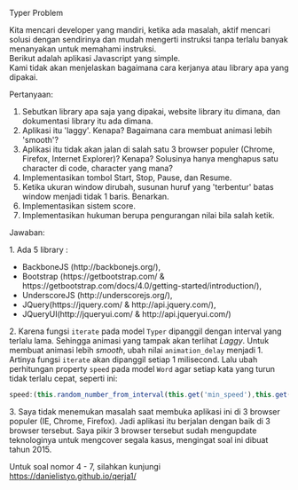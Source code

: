 Typer Problem   
    
Kita mencari developer yang mandiri, ketika ada masalah, aktif mencari solusi dengan sendirinya dan mudah mengerti instruksi tanpa terlalu banyak menanyakan untuk memahami instruksi.     
Berikut adalah aplikasi Javascript yang simple.    
Kami tidak akan menjelaskan bagaimana cara kerjanya atau library apa yang dipakai.   
    
Pertanyaan:   
1. Sebutkan library apa saja yang dipakai, website library itu dimana, dan dokumentasi library itu ada dimana.    
2. Aplikasi itu 'laggy'. Kenapa? Bagaimana cara membuat animasi lebih 'smooth'?    
3. Aplikasi itu tidak akan jalan di salah satu 3 browser populer (Chrome, Firefox, Internet Explorer)? Kenapa? Solusinya hanya menghapus satu character di code, character yang mana?    
4. Implementasikan tombol Start, Stop, Pause, dan Resume.   
5. Ketika ukuran window dirubah, susunan huruf yang 'terbentur' batas window menjadi tidak 1 baris. Benarkan.    
6. Implementasikan sistem score.   
7. Implementasikan hukuman berupa pengurangan nilai bila salah ketik.

Jawaban:
<p>1. Ada 5 library :</p>
<ul>
  <li>BackboneJS (http://backbonejs.org/), </li>
  <li>Bootstrap (https://getbootstrap.com/ & https://getbootstrap.com/docs/4.0/getting-started/introduction/), </li>
  <li>UnderscoreJS (http://underscorejs.org/), </li>
  <li>JQuery(https://jquery.com/ & http://api.jquery.com/), </li>
  <li>JQueryUI(http://jqueryui.com/ & http://api.jqueryui.com/)</li>
</ul>
<p>2. Karena fungsi <code>iterate</code> pada model <code>Typer</code> dipanggil dengan interval yang terlalu lama. Sehingga animasi yang tampak akan terlihat <i>Laggy</i>. Untuk membuat animasi lebih <i>smooth</i>, ubah nilai <code>animation_delay</code> menjadi 1. Artinya fungsi <code>iterate</code> akan dipanggil setiap 1 milisecond. Lalu ubah perhitungan property <code>speed</code> pada model <code>Word</code> agar setiap kata yang turun tidak terlalu cepat, seperti ini: </p>

```javascript
speed:(this.random_number_from_interval(this.get('min_speed'),this.get('max_speed')))/10
```
<p>3. Saya tidak menemukan masalah saat membuka aplikasi ini di 3 browser populer (IE, Chrome, Firefox). Jadi aplikasi itu berjalan dengan baik di 3 browser tersebut. Saya pikir 3 browser tersebut sudah mengupdate teknologinya untuk mengcover segala kasus, mengingat soal ini dibuat tahun 2015.</p>

<p>Untuk soal nomor 4 - 7, silahkan kunjungi <a href="https://danielistyo.github.io/qerja1/ ">https://danielistyo.github.io/qerja1/</a></p>